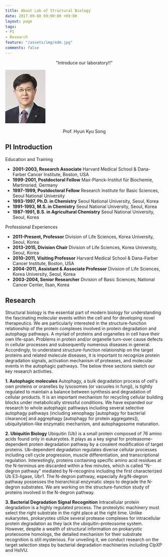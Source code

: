 ```yaml
---
title: About Lab of Structural Biology
date: 2017-09-08 09:00:00 +09:00
layout: page
tags:
- PI
- Research
feature: "/assets/img/edm.jpg"
comments: false
---
```


<center>"Introduce our laboratory!!"</center>


![ex_screenshot](/assets/img/prof.jpg) <center>Prof. Hyun Kyu Song</center>

## PI Introduction
Education and Training
* __2001-2003, Research Associate__
  Harvard Medical School & Dana-Farber Cancer Institute, Boston, USA
* __1999-2001, Postdoctoral Fellow__
  Max-Planck-Institut für Biochemie, Martinsried, Germany
* __1997-1999, Postdoctoral Fellow__
  Research Institute for Basic Sciences, Seoul National University
* __1993-1997, Ph.D. in Chemistry__
  Seoul National University, Seoul, Korea
* __1991-1993, M.S. in Chemistry__
  Seoul National University, Seoul, Korea
* __1987-1991, B.S. in Agricultural Chemistry__
  Seoul National University, Seoul, Korea

Professional Experiences
* __2011-Present, Professor__
  Division of Life Sciences, Korea University, Seoul, Korea
* __2013-2015, Division Chair__
  Division of Life Sciences, Korea University, Seoul, Korea
* __2010-2011, Visiting Professor__
  Harvard Medical School & Dana-Farber Cancer Institute, Boston, USA
* __2004-2011, Assistant & Associate Professor__
  Division of Life Sciences, Korea University, Seoul, Korea
* __2003-2004, Senior Researcher__
  Division of Basic Sciences, National Cancer Center, Ilsan, Korea


## Research
Structural biology is the essential part of modern biology for understanding the fascinating molecular events within the cell and for developing novel therapeutics. We are particularly interested in the structure-function relationship of the protein complexes involved in protein degradation and autophagy pathways. A myriad of proteins and organelles in cell have their own life-span. Problems in protein and/or organelle turn-over cause defects in cellular processes and subsequently numerous diseases in general. Accordingly, to understand structure-function relationship on the target proteins and related molecule diseases, it is important to recognize protein degradation signals, activation mechanism of proteases, and molecular events in the autophagic pathways. The below three sections sketch our key research activities.

__1. Autophagic molecules__
    Autophagy, a bulk degradation process of cell's own proteins or oranelles by lysosomes (or vacuoles in fungi), is tightly regulated to maintain a balance between synthesis and degradation of cellular products. It is an important mechanism for recycling cellular building blocks under metabolically stressful conditions. We have expanded our research to whole autophagic pathways including several selective autophagy pathways (including xenophagy [autophagy for bacterial clearance] and aggrephagy [autophagy for protein aggregates]), ubiquitylation-like enzymatic mechanism, and autophagosome maturation.
    
__2. Ubiquitin Biology__
    Ubiquitin (Ub) is a small protein composed of 76 amino acids found only in eukaryotes. It plays as a key signal for proteasome-dependent protein degradation pathway by a covalent modification of target proteins. Ub-dependent degradation regulates diverse cellular processes including cell cycle progression, muscle differentiation, and transcriptional regulation. Interestingly, proteins containing specific amino acid residues at the N-terminus are discarded within a few minutes, which is called "N-degron pathway" mediated by N-recognins including the first characterized Ub E3-ligase, Ubr1. The N-degron pathway, especially Arg/N-degron pathway possesses the hierarchical enzymatic steps to degrade the N-degron substrates. We are working on the structure-function study of proteins involved in the N-degron pathway.
    
__3. Bacterial Degradation Signal Recognition__
    Intracellular protein degradation is a highly regulated process. The proteolytic machinery must select the right substrate in the right place at the right time. Unlike eukaryotes, prokaryotes utilize several protease complexes for intracellular protein degradation as they lack the ubiquitin-proteosome system. However, despite a wealth of structural information on prokaryotic proteosome homologs, the detailed mechanism for their substrate recognition is still mysterious. For unveiling it, we conduct research on the target selection steps by bacterial degradation machineries including ClpXP and HslVU.
    
